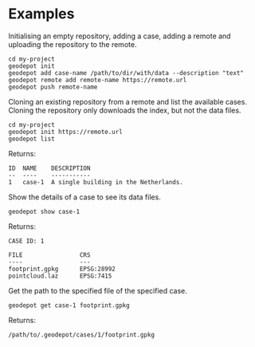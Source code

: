 # Examples

Initialising an empty repository, adding a case, adding a remote and uploading the repository to the remote.

```shell
cd my-project
geodepot init
geodepot add case-name /path/to/dir/with/data --description "text"
geodepot remote add remote-name https://remote.url
geodepot push remote-name
```

Cloning an existing repository from a remote and list the available cases.
Cloning the repository only downloads the index, but not the data files.

```shell
cd my-project
geodepot init https://remote.url
geodepot list
```

Returns:

```shell
ID  NAME    DESCRIPTION
--  ----    -----------
1   case-1  A single building in the Netherlands.
```

Show the details of a case to see its data files.

```shell
geodepot show case-1
```

Returns:

```shell
CASE ID: 1

FILE                CRS
----                ---
footprint.gpkg      EPSG:28992
pointcloud.laz      EPSG:7415

```

Get the path to the specified file of the specified case.

```shell
geodepot get case-1 footprint.gpkg
```

Returns:

```shell
/path/to/.geodepot/cases/1/footprint.gpkg
```
